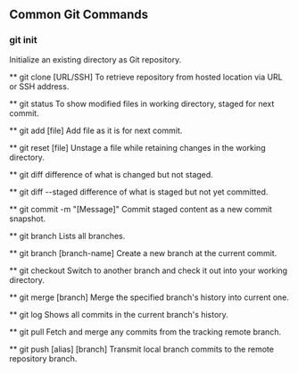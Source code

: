 ## Common Git Commands

### git init 

Initialize an existing directory as Git repository.

** git clone [URL/SSH]
To retrieve repository from hosted location via 
URL or SSH address. 

** git status
To show modified files in working directory,
staged for next commit. 

** git add [file]
Add file as it is for next commit.

** git reset [file]
Unstage a file while retaining changes in the 
working directory.

** git diff
difference of what is changed but not staged.

** git diff --staged
difference of what is staged but not yet committed.

** git commit -m "[Message]"
Commit staged content as a new commit snapshot.

** git branch
Lists all branches.

** git branch [branch-name]
Create a new branch at the current commit. 

** git checkout
Switch to another branch and check it out into your
working directory.

** git merge [branch]
Merge the specified branch's history into current one. 

** git log
Shows all commits in the current branch's history.

** git pull
Fetch and merge any commits from the tracking remote branch.

** git push [alias] [branch]
Transmit local branch commits to the remote repository branch. 

